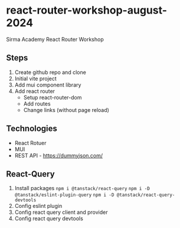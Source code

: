 # react-router-workshop-august-2024
Sirma Academy React Router Workshop


## Steps
1. Create github repo and clone
2. Initial vite project
3. Add mui component library 
4. Add react router
   * Setup react-router-dom
   * Add routes
   * Change links (without page reload)

## Technologies
   * React Rotuer
   * MUI
   * REST API - https://dummyjson.com/

## React-Query
1. Install packages
   `npm i @tanstack/react-query`
   `npm i -D @tanstack/eslint-plugin-query`
   `npm i -D @tanstack/react-query-devtools`
2. Config eslint plugin
3. Config react query client and provider
4. Config react query devtools
